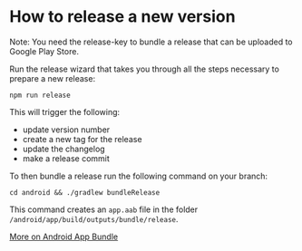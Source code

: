 # How to release a new version

Note: You need the release-key to bundle a release that can be uploaded to Google Play Store.

Run the release wizard that takes you through all the steps necessary to prepare a new release:

```
npm run release
```
This will trigger the following:
* update version number
* create a new tag for the release
* update the changelog
* make a release commit

To then bundle a release run the following command on your branch:

```
cd android && ./gradlew bundleRelease
```

This command creates an `app.aab` file in the folder `/android/app/build/outputs/bundle/release`.

[More on Android App Bundle](https://blog.swmansion.com/make-your-react-native-app-3x-smaller-44c993eda2c9)